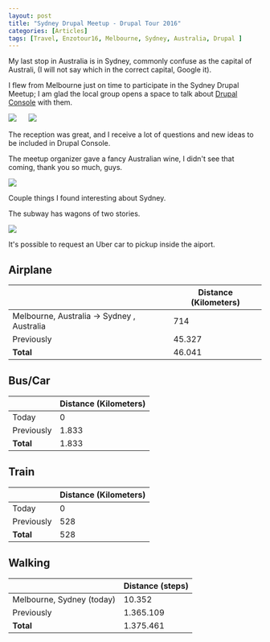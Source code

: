 ```yaml
---
layout: post
title: "Sydney Drupal Meetup - Drupal Tour 2016"
categories: [Articles]
tags: [Travel, Enzotour16, Melbourne, Sydney, Australia, Drupal ]
---
```

My last stop in Australia is in Sydney, commonly confuse as the capital of Australi, (I will not say which in the correct capital, Google it). 

I flew from Melbourne just on time to participate in the Sydney Drupal Meetup; I am glad the local group opens a space to talk about [Drupal Console](http://drupalconsole.com) with them.

<img style="margin-right: 20px;" src="{{site.url }}/assets/img/sydney-drupal-meetup-1.jpg"/>

<img style="margin-right: 20px;" src="{{site.url }}/assets/img/sydney-drupal-meetup-3.jpg"/>

The reception was great, and I receive a lot of questions and new ideas to be included in Drupal Console.

The meetup organizer gave a fancy Australian wine, I didn't see that coming, thank you so much, guys.

<img style="margin-right: 20px;" src="{{site.url }}/assets/img/sydney-drupal-meetup-2.jpg"/>

Couple things I found interesting about Sydney. 

The subway has wagons of two stories.

<img style="margin-right: 20px;" src="{{site.url }}/assets/img/sydney-subway-two-stories.jpg"/>

It's possible to request an Uber car to pickup inside the aiport.

## Airplane
|  | Distance (Kilometers) |
|---|---|
| Melbourne, Australia &#8594; Sydney , Australia | 714 | 
| Previously  | 45.327 |
| **Total**  | 46.041 |

## Bus/Car
|  | Distance (Kilometers) |
|---|---|
| Today  |  0    |
| Previously  | 1.833 |
| **Total**  | 1.833 |

## Train
|  | Distance (Kilometers) |
|---|---|
| Today |  0    |
| Previously  | 528 |
| **Total**  | 528 |

## Walking
|  | Distance (steps) |
|---|---|
| Melbourne, Sydney (today) | 10.352  |
| Previously  | 1.365.109 |
| **Total**  | 1.375.461 |